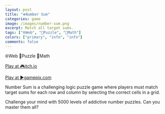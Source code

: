 ```yaml
---
layout: post
title: "➕Number Sum"
categories: game
image: /images/number-sum.png
excerpt: Match all target sums.
tags: ["🌐Web", "🧩Puzzle", "📐Math"]
colors: ["primary", "info", "info"]
comments: false
---
```


<span class="badge badge-primary">🌐Web</span>
<span class="badge badge-info">🧩Puzzle</span>
<span class="badge badge-info">📐Math</span>

<a href="https://sublevelgames.itch.io/number-sum" class="btn btn-primary btn-lg">Play at 🎮itch.io</a>

<a href="https://www.gamepix.com/play/number-sum" class="btn btn-primary btn-lg">Play at ▶️gamepix.com</a>

Number Sum is a challenging logic puzzle game where players must match target sums for each row and column by selecting the correct cells in a grid.

Challenge your mind with 5000 levels of addictive number puzzles. Can you master them all?

